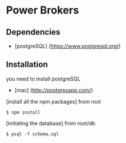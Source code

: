 # Power Brokers

## Dependencies
* [postgreSQL] (https://www.postgresql.org/)

## Installation
you need to install postgreSQL
* [mac] (http://postgresapp.com/)

[install all the npm packages]
from root
```command
$ npm install
```

[initiating the database]
from root/db
```command
$ psql -f schema.sql
```